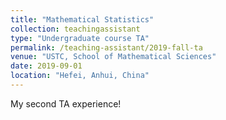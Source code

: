 ```yaml
---
title: "Mathematical Statistics"
collection: teachingassistant
type: "Undergraduate course TA"
permalink: /teaching-assistant/2019-fall-ta
venue: "USTC, School of Mathematical Sciences"
date: 2019-09-01
location: "Hefei, Anhui, China"
---
```


My second TA experience!
